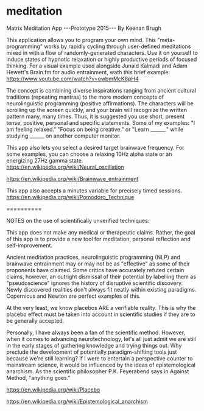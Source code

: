 meditation
==========

Matrix Meditation App
---Prototype 2015---
By Keenan Brugh

This application allows you to program your own mind. This "meta-programming" works by rapidly cycling through user-defined meditations mixed in with a flow of randomly-generated characters. Use it on yourself to induce states of hypnotic relaxation or highly productive periods of focused thinking. For a visual example used alongside Junaid Kalmadi and Adam Hewett's Brain.fm for audio entrainment, wath this brief example: https://www.youtube.com/watch?v=owbmMcK8pH4


The concept is combining diverse inspirations ranging from ancient cultural traditions (repeating mantras) to the more modern concepts of neurolinguistic programming (positive affirmations). The characters will be scrolling up the screen quickly, and your brain will recognize the written pattern many, many times. Thus, it is suggested you use short, present tense, positive, personal and specific statements. Some of my examples: "I am feeling relaxed." "Focus on being creative." or "Learn ______." while studying ______ on another computer monitor.

This app also lets you select a desired target brainwave frequency. For some examples, you can choose a relaxing 10Hz alpha state or an energizing 27Hz gamma state.
https://en.wikipedia.org/wiki/Neural_oscillation

https://en.wikipedia.org/wiki/Brainwave_entrainment

This app also accepts a minutes variable for precisely timed sessions.
https://en.wikipedia.org/wiki/Pomodoro_Technique

==========

NOTES on the use of scientifically unverified techniques:

This app does not make any medical or therapeutic claims. Rather, the goal of this app is to provide a new tool for meditation, personal reflection and self-improvement.

Ancient meditation practices, neurolinguistic programming (NLP) and brainwave entrainment may or may not be as "effective" as some of their proponents have claimed. Some critics have accurately refuted certain claims, however, an outright dismissal of their potential by labelling them as "pseudoscience" ignores the history of disruptive scientific discovery. Newly discovered realities don't always fit neatly within existing paradigms. Copernicus and Newton are perfect examples of this.

At the very least, we know placebos ARE a verifiable reality. This is why the placebo effect must be taken into account in scientific studies if they are to be generally accepted. 

Personally, I have always been a fan of the scientific method. However, when it comes to advancing neurotechnology, let's all just admit we are still in the early stages of gathering knowledge and trying things out. Why preclude the development of potentially paradigm-shifting tools just because we're still learning? If I were to entertain a perspective counter to mainstream science, it would be influenced by the ideas of epistemological anarchism. As the scientific philosopher P.K. Feyerabend says in Against Method, "anything goes."

https://en.wikipedia.org/wiki/Placebo

https://en.wikipedia.org/wiki/Epistemological_anarchism


